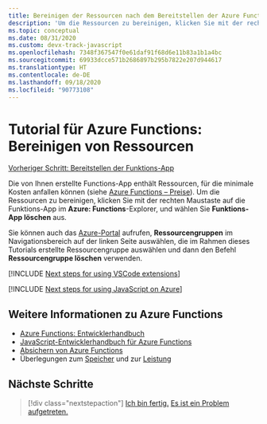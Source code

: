 ```yaml
---
title: Bereinigen der Ressourcen nach dem Bereitstellen der Azure Functions-Anwendung
description: 'Um die Ressourcen zu bereinigen, klicken Sie mit der rechten Maustaste auf die Funktions-App im Azure: Functions-Explorer, und wählen Sie Funktions-App löschen aus.'
ms.topic: conceptual
ms.date: 08/31/2020
ms.custom: devx-track-javascript
ms.openlocfilehash: 7348f367547f0e61daf91f68d6e11b83a1b1a4bc
ms.sourcegitcommit: 69933dcce571b2686897b295b7822e207d944617
ms.translationtype: HT
ms.contentlocale: de-DE
ms.lasthandoff: 09/18/2020
ms.locfileid: "90773108"
---
```

# <a name="tutorial-for-azure-functions-clean-up-resources"></a>Tutorial für Azure Functions: Bereinigen von Ressourcen

[Vorheriger Schritt: Bereitstellen der Funktions-App](tutorial-vscode-serverless-node-04.md)

Die von Ihnen erstellte Functions-App enthält Ressourcen, für die minimale Kosten anfallen können (siehe [Azure Functions – Preise](https://azure.microsoft.com/pricing/details/functions/)). Um die Ressourcen zu bereinigen, klicken Sie mit der rechten Maustaste auf die Funktions-App im **Azure: Functions**-Explorer, und wählen Sie **Funktions-App löschen** aus.

Sie können auch das [Azure-Portal](https://portal.azure.com) aufrufen, **Ressourcengruppen** im Navigationsbereich auf der linken Seite auswählen, die im Rahmen dieses Tutorials erstellte Ressourcengruppe auswählen und dann den Befehl **Ressourcengruppe löschen** verwenden.

[!INCLUDE [Next steps for using VSCode extensions](includes/tutorial-next-steps-vscode-extensions.md)]

[!INCLUDE [Next steps for using JavaScript on Azure](includes/tutorial-next-steps-js-azure.md)]

## <a name="learn-more-about-azure-functions"></a>Weitere Informationen zu Azure Functions

* [Azure Functions: Entwicklerhandbuch](/azure/azure-functions/functions-reference)
* [JavaScript-Entwicklerhandbuch für Azure Functions](/azure/azure-functions/functions-reference-node)
* [Absichern von Azure Functions](/azure/azure-functions/security-concepts)
* Überlegungen zum [Speicher](/azure/azure-functions/storage-considerations) und zur [Leistung](/azure/azure-functions/functions-best-practices)

## <a name="next-steps"></a>Nächste Schritte

> [!div class="nextstepaction"]
> [Ich bin fertig.](node-howto-write-serverless-code.md) [Es ist ein Problem aufgetreten.](https://www.research.net/r/PWZWZ52?tutorial=node-deployment-azurefunctions&step=clean-up-resources)